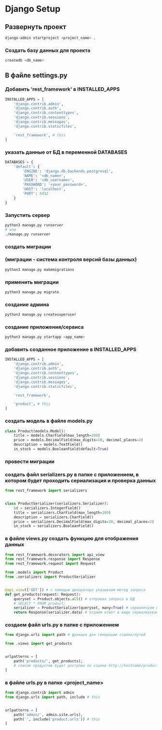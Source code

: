 # Django Setup

## Развернуть проект

```bash
django-admin startproject <project_name> .
```

### Создать базу данных для проекта

```bash
createdb <db_name>
```

## В файле settings.py

### Добавить 'rest_framework' в INSTALLED_APPS

```python
INSTALLED_APPS = [
    'django.contrib.admin',
    'django.contrib.auth',
    'django.contrib.contenttypes',
    'django.contrib.sessions',
    'django.contrib.messages',
    'django.contrib.staticfiles',

    'rest_framework', # this
]
```

### указать данные от БД в переменной DATABASES

```python
DATABASES = {
    'default': {
        'ENGINE': 'django.db.backends.postgresql',
        'NAME': '<db_name>',
        'USER': '<db_username>',
        'PASSWORD': '<your_password>',
        'HOST': 'localhost',
        'PORT': 5432
    }
}
```

### Запустить сервер

```bash
python3 manage.py runserver
# или
./manage.py runserver
```

### создать миграции

### (миграции - система контроля версий базы данных)

```bash
python3 manage.py makemigrations
```

### применить миграции

```bash
python3 manage.py migrate
```

### создание админа

```bash
python3 manage.py createsuperuser
```

### создание приложения/сервиса

```bash
python3 manage.py startapp <app_name>
```

### добавить созданное приложение в INSTALLED_APPS

```python
INSTALLED_APPS = [
    'django.contrib.admin',
    'django.contrib.auth',
    'django.contrib.contenttypes',
    'django.contrib.sessions',
    'django.contrib.messages',
    'django.contrib.staticfiles',

    'rest_framework',

    'product', # this
]
```

### создать модель в файле models.py

```python
class Product(models.Model):
    title = models.CharField(max_length=200)
    price = models.DecimalField(max_digits=10, decimal_places=2)
    description = models.TextField()
    in_stock = models.BooleanField(default=True)
```

### провести миграции

### создать файл serializers.py в папке с приложением, в котором будет проходить сериализация и проверка данных

```python
from rest_framework import serializers


class ProductSerializer(serializers.Serializer):
    id = serializers.IntegerField()
    title = serializers.CharField(max_length=200)
    description = serializers.CharField()
    price = serializers.DecimalField(max_digits=10, decimal_places=2)
    in_stock = serializers.BooleanField()
```

### в файле views.py создать функцию для отображения данных

```python
from rest_framework.decorators import api_view
from rest_framework.response import Response
from rest_framework.request import Request

from .models import Product
from .serializers import ProductSerializer


@api_view(['GET']) # с помощью декоратора указываем метод запроса
def get_products(request: Request): 
    queryset = Product.objects.all() # отправка запроса в БД
    # SELECT * FROM product;
    serializer = ProductSerializer(queryset, many=True) # сериализуем полученные данные.
    return Response(serializer.data) # отдаем ответ в виде сериализованных данных
```

### создаем файл urls.py в папке с приложением

```python
from django.urls import path # функция для генерации ссылок/путей

from .views import get_products 


urlpatterns = [
    path('products/', get_products), 
    # список продуктов будет доступен по ссылке http://hostname/products/
]
```

### в файле urls.py в папке <project_name>

```python
from django.contrib import admin
from django.urls import path, include # this


urlpatterns = [
    path('admin/', admin.site.urls),
    path('', include('product.urls')) # this
]
```
